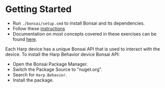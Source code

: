 # Getting Started

- Run `./bonsai/setup.cmd` to install Bonsai and its dependencies.
- Follow these [instructions](https://harp-tech.org/articles/intro.html)
- Documentation on most concepts covered in these exercises can be found [here](https://harp-tech.org/articles/operators.html).

Each Harp device has a unique Bonsai API that is used to interact with the device. To install the Harp Behavior device Bonsai API:

- Open the Bonsai Package Manager.
- Switch the Package Source to "nuget.org".
- Search for `Harp.Behavior`.
- Install the package.

